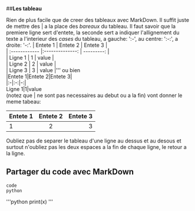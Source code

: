 ##**Les tableau**

Rien de plus facile que de creer des tableaux avec MarkDown. Il suffit juste de mettre des \| a la place des *bareaux* du tableau. Il faut savoir que la premiere ligne sert d'entete, la seconde sert a indiquer l'allignement du texte a l'interieur des *cases* du tableau, a gauche: ':-', au centre: ':-:', a droite: '-:'.
    | Entete 1      |     Entete 2    |   Entete 3 |  
    | :------------ |:--------------: | ---------: |  
    | Ligne 1       |        1        |      value |  
    | Ligne 2       |        2        |      value |  
    | Ligne 3       |        3        |      value |''' 
ou bien  
    |Entete 1|Entete 2|Entete 3|  
    |:-|:-:|-:|  
    Ligne 1|1|value  
(notez que | ne sont pas necessaires au debut ou a la fin) vont donner le meme tabeau:

Entete 1|Entete 2|Entete 3  
:-|:-:|-:  
1|2|3  

Oubliez pas de separer le tableau d'une ligne au dessus et au desous et surtout n'oubliez pas les deux espaces a la fin de chaque ligne, le retour a la ligne.  


## Partager du code avec MarkDown


    code
    python

'''python
print(x)
'''
